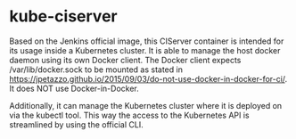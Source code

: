# kube-ciserver

Based on the Jenkins official image, this CIServer container is intended for its usage inside a Kubernetes cluster. It is able to manage the host docker daemon using its own Docker client. The Docker client expects /var/lib/docker.sock to be mounted as stated in https://jpetazzo.github.io/2015/09/03/do-not-use-docker-in-docker-for-ci/. It does NOT use Docker-in-Docker.

Additionally, it can manage the Kubernetes cluster where it is deployed on via the kubectl tool. This way the access to the Kubernetes API is streamlined by using the official CLI.
